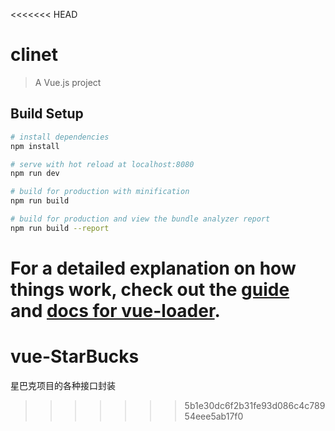 <<<<<<< HEAD
# clinet

> A Vue.js project

## Build Setup

``` bash
# install dependencies
npm install

# serve with hot reload at localhost:8080
npm run dev

# build for production with minification
npm run build

# build for production and view the bundle analyzer report
npm run build --report
```

For a detailed explanation on how things work, check out the [guide](http://vuejs-templates.github.io/webpack/) and [docs for vue-loader](http://vuejs.github.io/vue-loader).
=======
# vue-StarBucks
星巴克项目的各种接口封装
>>>>>>> 5b1e30dc6f2b31fe93d086c4c78954eee5ab17f0

